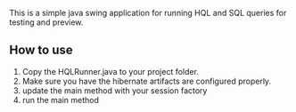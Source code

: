 This is a simple java swing application for running HQL and SQL queries for testing and preview.

How to use
------------------

1. Copy the HQLRunner.java to your project folder.
2. Make sure you have the hibernate artifacts are configured properly.
3. update the main method with your session factory
4. run the main method
